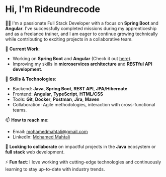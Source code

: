 # Hi, I'm Rideundrecode

👨‍💻 I'm a passionate Full Stack Developer with a focus on **Spring Boot** and **Angular**. I've successfully completed missions during my apprenticeship and as a freelance trainer, and I am eager to continue growing technically while contributing to exciting projects in a collaborative team.

🔭 **Current Work**:
- Working on **Spring Boot** and **Angular** (Check it out [here](https://github.com/rideundercode/projet_todo_liste)).
- Improving my skills in **microservices architecture** and **RESTful API development**.

💼 **Skills & Technologies**:
- Backend: **Java**, **Spring Boot**, **REST API**, **JPA/Hibernate**
- Frontend: **Angular**, **TypeScript**, **HTML/CSS**
- Tools: **Git**, **Docker**, **Postman**, **Jira**, **Maven**
- Collaboration: Agile methodologies, interaction with cross-functional teams.

📫 **How to reach me**:
- Email: [mohamedmahtali@gmail.com](mailto:mohamedmahtali@gmail.com)
- LinkedIn: [Mohamed Mahtali](https://www.linkedin.com/in/mohamed-mahtali/)

🌱 **Looking to collaborate** on impactful projects in the **Java** ecosystem or **full stack** web development.

⚡ **Fun fact**: I love working with cutting-edge technologies and continuously learning to stay up-to-date with industry trends.
